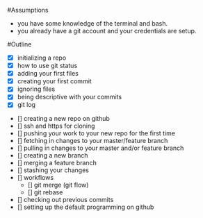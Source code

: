 #Assumptions
- you have some knowledge of the terminal and bash.
- you already have a git account and your credentials are setup.

#Outline
- [x] initializing a repo
- [x] how to use git status
- [x] adding your first files
- [x] creating your first commit
- [x] ignoring files
- [x] being descriptive with your commits
- [x] git log
- [] creating a new repo on github
- [] ssh and https for cloning
- [] pushing your work to your new repo for the first time
- [] fetching in changes to your master/feature branch
- [] pulling in changes to your master and/or feature branch
- [] creating a new branch
- [] merging a feature branch
- [] stashing your changes
- [] workflows
  - [] git merge (git flow)
  - [] git rebase
- [] checking out previous commits
- [] setting up the default programming on github

